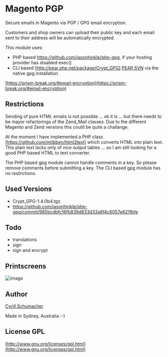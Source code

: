 Magento PGP
===========

Secure emails in Magento via PGP / GPG email encryption.

Customers and shop owners can upload their public key and each email sent to their address will be automatically encrypted.


This module uses:

- PHP based https://github.com/jasonhinkle/php-gpg, if your hosting provider has disabled exec()
- CLI based [http://pear.php.net/package/Crypt_GPG] [PEAR SVN](https://svn.php.net/repository/pear/packages/Crypt_GPG) via the native gpg installation

[https://prism-break.org/#email-encryption](https://prism-break.org/#email-encryption)

Restrictions
------------

Sending of pure HTML emails is not possible ... ok it is ... but there needs to be mayor refactorings
of the Zend_Mail classes. Due to the different Magento and Zend versions this could be quite a challange.

At the moment I have implemented a PHP class [https://github.com/mtibben/html2text] which converts HTML into plain text.
This plain text lacks only of nice output tables ... so I am still looking for a good PHP based HTML to text converter.

The PHP based gpg module cannot handle comments in a key. So please remove comments before submitting a key.
The CLI based gpg module has no restrictions.

Used Versions
-------------

- Crypt_GPG-1.4.0b4.tgz
- https://github.com/jasonhinkle/php-gpg/commit/985bcdbfc16fb839d833d33a8f4c6057e621fbfe

Todo
----

- translations
- sign
- sign and encrypt

Printscreens
------------


![image](https://raw.github.com/SchumacherFM/Magento-PGP/master/doc/fe_customer_key_edit.png)



Author
------

[Cyrill Schumacher](https://github.com/SchumacherFM)

Made in Sydney, Australia :-)

License GPL
-----------
[http://www.gnu.org/licenses/gpl.html](http://www.gnu.org/licenses/gpl.html)
